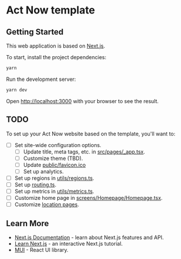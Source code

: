 # Act Now template

## Getting Started

This web application is based on [Next.js](https://nextjs.org/).

To start, install the project dependencies:

```sh
yarn
```

Run the development server:

```sh
yarn dev
```

Open [http://localhost:3000](http://localhost:3000) with your browser to see the result.

## TODO

To set up your Act Now website based on the template, you'll want to:

- [ ] Set site-wide configuration options.
  - [ ] Update title, meta tags, etc. in [src/pages/\_app.tsx](src/pages/_app.tsx).
  - [ ] Customize theme (TBD).
  - [ ] Update [public/favicon.ico](./public/favicon.ico)
  - [ ] Set up analytics.
- [ ] Set up regions in [utils/regions.ts](./utils/regions.ts).
- [ ] Set up [routing.ts](./src/utils/routing.ts).
- [ ] Set up metrics in [utils/metrics.ts](./utils/metrics.ts).
- [ ] Customize home page in [screens/Homepage/Homepage.tsx](./screens/Homepage/Homepage.tsx).
- [ ] Customize [location pages](./src/screens/Location/Location.tsx).

## Learn More

- [Next.js Documentation](https://nextjs.org/docs) - learn about Next.js features and API.
- [Learn Next.js](https://nextjs.org/learn) - an interactive Next.js tutorial.
- [MUI](https://mui.com/) - React UI library.
